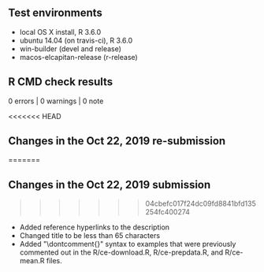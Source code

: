 ## Test environments
* local OS X install, R 3.6.0
* ubuntu 14.04 (on travis-ci), R 3.6.0
* win-builder (devel and release)
* macos-elcapitan-release (r-release)

## R CMD check results

0 errors | 0 warnings | 0 note

<<<<<<< HEAD
## Changes in the Oct 22, 2019 re-submission
=======
## Changes in the Oct 22, 2019 submission
>>>>>>> 04cbefc017f24dc09fd8841bfd135254fc400274
* Added reference hyperlinks to the description
* Changed title to be less than 65 characters
* Added "\dontcomment{}" syntax to examples that were previously commented out in the R/ce-download.R, R/ce-prepdata.R, and R/ce-mean.R files.
